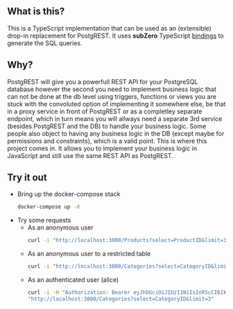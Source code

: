 ## What is this?
This is a TypeScript implementation that can be used as an (extensible) drop-in replacement for PostgREST.
It uses **subZero** TypeScript [bindings](https://www.npmjs.com/package/subzerocloud) to generate the SQL queries.

## Why?
PostgREST will give you a powerfull REST API for your PostgreSQL database however the second you need to implement business logic that can not be done at the db level using triggers, functions or views you are stuck with the convoluted option of implementing it somewhere else, be that in a proxy service in front of PostgREST or as a completley separate endpoint, which in turn means you will allways need a separate 3rd service (besides PostgREST and the DB) to handle your business logic. Some people also object to having any business logic in the DB (except maybe for permissions and constraints), which is a valid point. 
This is where this project comes in. It allows you to implement your business logic in JavaScript and still use the same REST API as PostgREST.

## Try it out
- Bring up the docker-compose stack
    ```bash
    docker-compose up -d
    ```
- Try some requests
    - As an anonymous user
        ```bash
        curl -i "http://localhost:3000/Products?select=ProductID&limit=3"
        ```
    - As an anonymous user to a restricted table
        ```bash
        curl -i "http://localhost:3000/Categories?select=CategoryID&limit=3"
        ```
    - As an authenticated user (alice)
        ```bash
        curl -i -H "Authorization: Bearer eyJhbGciOiJIUzI1NiIsInR5cCI6IkpXVCJ9.eyJyb2xlIjoiYWxpY2UifQ.BHodFXgm4db4iFEIBdrFUdfmlNST3Ff9ilrfotJO1Jk" \
        "http://localhost:3000/Categories?select=CategoryID&limit=3"
        ```